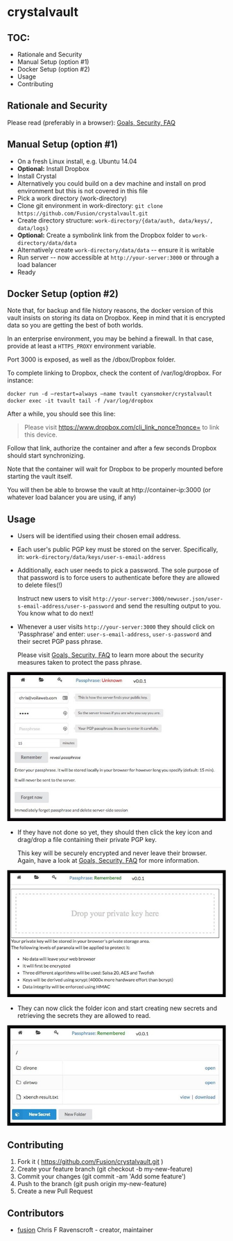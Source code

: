 # crystalvault

## TOC:

* Rationale and Security
* Manual Setup (option #1)
* Docker Setup (option #2)
* Usage
* Contributing

## Rationale and Security

Please read (preferably in a browser): 
[Goals, Security, FAQ](public/content/design_content.txt)

## Manual Setup (option #1)

* On a fresh Linux install, e.g. Ubuntu 14.04
* **Optional:** Install Dropbox
* Install Crystal
* Alternatively you could build on a dev machine and install on prod environment
 but this is not covered in this file
* Pick a work directory (work-directory)
* Clone git environment in work-directory: `git clone https://github.com/Fusion/crystalvault.git`
* Create directory structure: `work-directory/{data/auth, data/keys/, data/logs}` 
* **Optional:** Create a symbolink link from the Dropbox folder to `work-directory/data/data`
* Alternatively create `work-directory/data/data` -- ensure it is writable
* Run server -- now accessible at `http://your-server:3000` or through a load balancer
* Ready

## Docker Setup (option #2)

Note that, for backup and file history reasons,
 the docker version of this vault insists on storing its data on Dropbox.
 Keep in mind that it is encrypted data so you are getting the best of both worlds.

In an enterprise environment, you may be behind a firewall.
In that case, provide at least a `HTTPS_PROXY` environment variable.

Port 3000 is exposed, as well as the /dbox/Dropbox folder.

To complete linking to Dropbox, check the content of /var/log/dropbox. For instance:

    docker run -d —restart=always —name tvault cyansmoker/crystalvault
    docker exec -it tvault tail -f /var/log/dropbox


After a while, you should see this line:

> Please visit https://www.dropbox.com/cli_link_nonce?nonce=<nonce> to link this device.

Follow that link, authorize the container and after a few seconds Dropbox should start synchronizing.

Note that the container will wait for Dropbox to be properly mounted before starting the vault itself.

You will then be able to browse the vault at http://container-ip:3000 (or whatever load balancer you are using, if any)

## Usage

* Users will be identified using their chosen email address.
* Each user's public PGP key must be stored on the server. Specifically, in:
 `work-directory/data/keys/user-s-email-address`
* Additionally, each user needs to pick a password. The sole purpose of that password
 is to force users to authenticate before they are allowed to delete files(!)

    Instruct new users to visit `http://your-server:3000/newuser.json/user-s-email-address/user-s-password`
 and send the resulting output to you. You know what to do next!

* Whenever a user visits `http://your-server:3000` they should click on 'Passphrase'
 and enter: `user-s-email-address`, `user-s-password` and their secret PGP pass phrase.

    Please visit [Goals, Security, FAQ](public/content/design_content.txt) to learn more about
 the security measures taken to protect the pass phrase.

![enterpassphrase](public/content/enterpassphrase.jpg)

<p></p>

* If they have not done so yet, they should then click the key icon and drag/drop
 a file containing their private PGP key.

    This key will be securely encrypted and
 never leave their browser. Again, have a look at 
 [Goals, Security, FAQ](public/content/design_content.txt) for more information.


![dropprivatekey](public/content/dropprivatekey.jpg)

<p></p>

* They can now click the folder icon and start creating new secrets and retrieving
 the secrets they are allowed to read.

![navigate](public/content/navigate.jpg)

## Contributing

1. Fork it ( https://github.com/Fusion/crystalvault.git )
2. Create your feature branch (git checkout -b my-new-feature)
3. Commit your changes (git commit -am 'Add some feature')
4. Push to the branch (git push origin my-new-feature)
5. Create a new Pull Request

## Contributors

- [fusion](https://github.com/fusion) Chris F Ravenscroft - creator, maintainer
